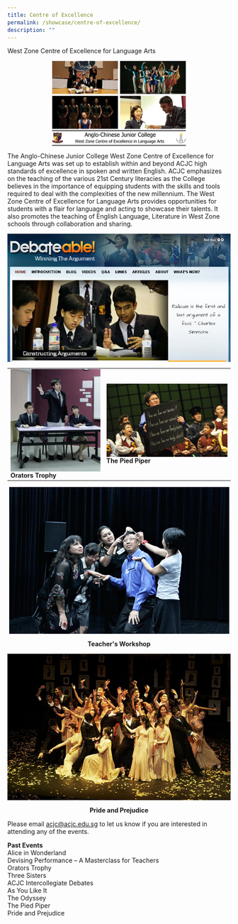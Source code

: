 ```yaml
---
title: Centre of Excellence
permalink: /showcase/centre-of-excellence/
description: ""
---
```

West Zone Centre of Excellence for Language Arts

<style>  
img {  
  display: block;  
  margin-left: auto;  
  margin-right: auto;  
}  
</style>  
<img style="width:60%;" src="/images/Excellence.jpeg">  
  
 

The Anglo-Chinese Junior College West Zone Centre of Excellence for Language Arts was set up to establish within and beyond ACJC high standards of excellence in spoken and written English. ACJC emphasizes on the teaching of the various 21st Century literacies as the College believes in the importance of equipping students with the skills and tools required to deal with the complexities of the new millennium. The West Zone Centre of Excellence for Language Arts provides opportunities for students with a flair for language and acting to showcase their talents. It also promotes the teaching of English Language, Literature in West Zone schools through collaboration and sharing.

![](/images/Debateable.jpeg)



|  |  | 
| -------- | -------- | 
| ![](/images/Excellence-1.jpeg)**Orators Trophy**     | ![](/images/Excellence-2.jpeg)**The Pied Piper**     |

![](/images/Excellence-3.jpeg)
**<center>Teacher's Workshop</center>**

![](/images/Excellence-4.jpeg)
**<center>Pride and Prejudice</center>**

Please email&nbsp;[acjc@acjc.edu.sg](mailto:acjc@acjc.edu.sg)&nbsp;to let us know if you are interested in attending any of the events.

  

**Past Events**<br>
Alice in Wonderland<br>
Devising Performance – A Masterclass for Teachers<br>
Orators Trophy<br>
Three Sisters<br>
ACJC Intercollegiate Debates<br>
As You Like It<br>
The Odyssey<br>
The Pied Piper<br>
Pride and Prejudice
